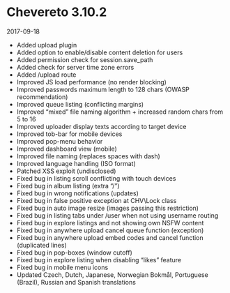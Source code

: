 # Chevereto 3.10.2

2017-09-18

- Added upload plugin
- Added option to enable/disable content deletion for users
- Added permission check for session.save_path
- Added check for server time zone errors
- Added /upload route
- Improved JS load performance (no render blocking)
- Improved passwords maximum length to 128 chars (OWASP recommendation)
- Improved queue listing (conflicting margins)
- Improved “mixed” file naming algorithm + increased random chars from 5 to 16
- Improved uploader display texts according to target device
- Improved tob-bar for mobile devices
- Improved pop-menu behavior
- Improved dashboard view (mobile)
- Improved file naming (replaces spaces with dash)
- Improved language handling (ISO format)
- Patched XSS exploit (undisclosed)
- Fixed bug in listing scroll conflicting with touch devices
- Fixed bug in album listing (extra “/”)
- Fixed bug in wrong notifications (updates)
- Fixed bug in false positive exception at CHV\Lock class
- Fixed bug in auto image resize (images passing this restriction)
- Fixed bug in listing tabs under /user when not using username routing
- Fixed bug in explore listings and not showing own NSFW content
- Fixed bug in anywhere upload cancel queue function (exception)
- Fixed bug in anywhere upload embed codes and cancel function (duplicated lines)
- Fixed bug in pop-boxes (window cutoff)
- Fixed bug in explore listing when disabling “likes” feature
- Fixed bug in mobile menu icons
- Updated Czech, Dutch, Japanese, Norwegian Bokmål, Portuguese (Brazil), Russian and Spanish translations
